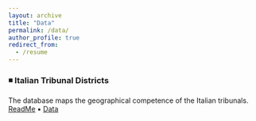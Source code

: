 ```yaml
---
layout: archive
title: "Data"
permalink: /data/
author_profile: true
redirect_from:
  - /resume
---
```


### ◾ Italian Tribunal Districts <br />
The database maps the geographical competence of the Italian tribunals. <br />
[ReadMe]() ▪️ [Data]()
